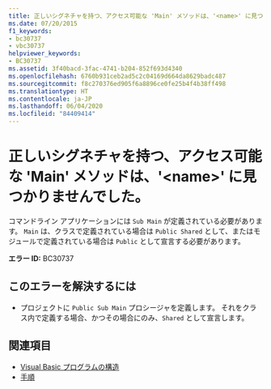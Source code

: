 ```yaml
---
title: 正しいシグネチャを持つ、アクセス可能な 'Main' メソッドは、'<name>' に見つかりませんでした。
ms.date: 07/20/2015
f1_keywords:
- bc30737
- vbc30737
helpviewer_keywords:
- BC30737
ms.assetid: 3f40bacd-3fac-4741-b204-852f693d4340
ms.openlocfilehash: 6760b931ceb2ad5c2c04169d664da8629badc487
ms.sourcegitcommit: f8c270376ed905f6a8896ce0fe25b4f4b38ff498
ms.translationtype: HT
ms.contentlocale: ja-JP
ms.lasthandoff: 06/04/2020
ms.locfileid: "84409414"
---
```

# <a name="no-accessible-main-method-with-an-appropriate-signature-was-found-in-name"></a>正しいシグネチャを持つ、アクセス可能な 'Main' メソッドは、'\<name>' に見つかりませんでした。
コマンドライン アプリケーションには `Sub Main` が定義されている必要があります。 `Main` は、クラスで定義されている場合は `Public Shared` として、またはモジュールで定義されている場合は `Public` として宣言する必要があります。  
  
 **エラー ID:** BC30737  
  
## <a name="to-correct-this-error"></a>このエラーを解決するには  
  
- プロジェクトに `Public Sub Main` プロシージャを定義します。 それをクラス内で定義する場合、かつその場合にのみ、`Shared` として宣言します。  
  
## <a name="see-also"></a>関連項目

- [Visual Basic プログラムの構造](../../programming-guide/program-structure/structure-of-a-visual-basic-program.md)
- [手順](../../programming-guide/language-features/procedures/index.md)
